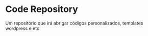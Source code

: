 # Code Repository
 Um repositório que irá abrigar códigos personalizados, templates wordpress e etc
